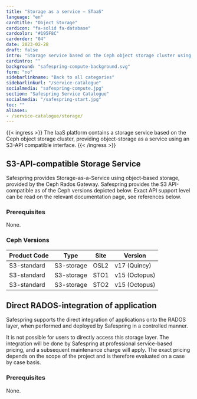 ```yaml
---
title: "Storage as a service – STaaS"
language: "en"
cardtitle: "Object Storage"
cardicon: "fa-solid fa-database"
cardcolor: "#195F8C"
cardorder: "04"
date: 2023-02-28
draft: false
intro: "Storage service based on the Ceph object storage cluster using S3-API."
cardintro: ""
background: "safespring-compute-background.svg"
form: "no"
sidebarlinkname: "Back to all categories"
sidebarlinkurl: "/service-catalogue"
socialmedia: "safespring-compute.jpg"
section: "Safespring Service Catalogue"
socialmedia: "/safespring-start.jpg"
toc: ""
aliases:
- /service-catalogue/storage/
---
```


{{< ingress >}}
The IaaS platform contains a storage service based on the Ceph object storage cluster, providing object-storage as a service using an S3-API compatible interface.
{{< /ingress >}}

## S3-API-compatible Storage Service

Safespring provides Storage-as-a-Service using object-based storage, provided by the Ceph Rados Gateway. Safespring provides the S3 API-compatible as of the Ceph versions depicted below. Exact API support level can be read on the relevant documentation page, see references below.

### Prerequisites

None.

### Ceph Versions

| Product Code | Type       | Site | Version       |
| ------------ | ---------- | ---- | ------------- |
| S3-standard  | S3-storage | OSL2 | v17 (Quincy)  |
| S3-standard  | S3-storage | STO1 | v15 (Octopus) |
| S3-standard  | S3-storage | STO2 | v15 (Octopus) |

## Direct RADOS-integration of application

Safespring supports the direct integration of applications onto the RADOS layer, when performed and deployed by Safespring in a controlled manner.

It is not possible for users to directly access this storage layer. The integration will be done by Safespring at professional service-based pricing, and a subsequent maintenance charge will apply. The exact pricing depends on the scope of the project and is therefore evaluated on a case by case basis.

### Prerequisites

None.
